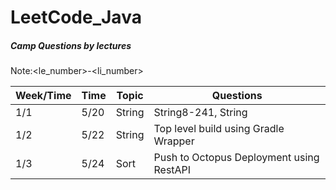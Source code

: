 # LeetCode_Java

##### Camp Questions by lectures

 Note:<topic><le_number>-<li_number>

| Week/Time | Time | Topic| Questions |
|------|--------|----------|-------------|
| 1/1 | 5/20 | String | String8-241, String |
| 1/2 | 5/22 | String | Top level build using Gradle Wrapper |
| 1/3 | 5/24 | Sort | Push to Octopus Deployment using RestAPI |




